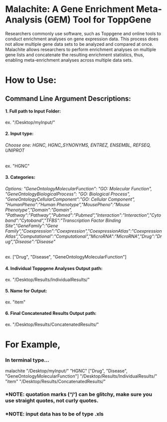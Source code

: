 # Malachite: A Gene Enrichment Meta-Analysis (GEM) Tool for ToppGene

Researchers commonly use software, such as Toppgene and online tools to conduct enrichment analyses on gene expression data. This process does not allow multiple gene data sets to be analyzed and compared at once. Malachite allows researchers to perform enrichment analyses on multiple gene lists and concatenate the resulting enrichment statistics, thus, enabling meta-enrichment analyses across multiple data sets.

# How to Use:

## Command Line Argument Descriptions:

#### 1. Full path to Input Folder:

ex. "/Desktop/myInput/"

#### 2. Input type:
###### Choose one: HGNC, HGNC_SYNONYMS, ENTREZ, ENSEMBL, REFSEQ, UNIPROT

ex. "HGNC"

#### 3. Categories:
###### Options: "GeneOntologyMolecularFunction": "GO: Molecular Function", "GeneOntologyBiologicalProcess": "GO: Biological Process", "GeneOntologyCellularComponent":"GO: Cellular Component", "HumanPheno":"Human Phenotype","MousePheno":"Mouse Phenotype","Domain":"Domain", "Pathway":"Pathway","Pubmed":"Pubmed","Interaction":"Interaction","Cytoband":"Cytoband","TFBS":"Transcription Factor Binding Site","GeneFamily":"Gene Family","Coexpression":"Coexpression","CoexpressionAtlas":"Coexpression Atlas","Computational":"Computational","MicroRNA":"MicroRNA","Drug":"Drug","Disease":"Disease"

ex. ["Drug", "Disease", "GeneOntologyMolecularFunction"]

#### 4. Individual Toppgene Analyses Output path:

ex. "/Desktop/Results/IndividualResults/"

#### 5. Name for Output:

ex. "item"

#### 6. Final Concatenated Results Output path:

ex. "/Desktop/Results/ConcatenatedResults/"

# For Example,

### In terminal type...

malachite "/Desktop/myInput/" "HGNC" ["Drug", "Disease", "GeneOntologyMolecularFunction"] "/Desktop/Results/IndividualResults/" "item" "/Desktop/Results/ConcatenatedResults/"

### *NOTE: quotation marks (“/‘) can be glitchy, make sure you use straight quotes, not curly quotes.
### *NOTE: input data has to be of type .xls
